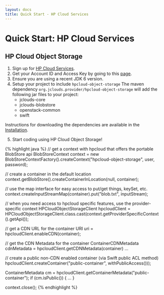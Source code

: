 ```yaml
---
layout: docs
title: Quick Start - HP Cloud Services
---
```


# Quick Start: HP Cloud Services

## HP Cloud Object Storage

1. Sign up for [HP Cloud Services](http://hpcloud.com/).
2. Get your Account ID and Access Key by going to this [page](https://manage.hpcloud.com/api_keys).
3. Ensure you are using a recent JDK 6 version. 
4. Setup your project to include `hpcloud-object-storage`
   The maven dependency `org.jclouds.provider/hpcloud-object-storage` will add the following jar files to your project:
  	* jclouds-core
  	* jclouds-blobstore
  	* openstack-common
  	* swift

Instructions for downloading the dependencies are available in the [Installation](/documentation/userguide/installation-guide).

5. Start coding using HP Cloud Object Storage!


{% highlight java %}
// get a context with hpcloud that offers the portable BlobStore api
BlobStoreContext context = new BlobStoreContextFactory().createContext("hpcloud-object-storage", user, password);

// create a container in the default location
context.getBlobStore().createContainerInLocation(null, container);

// use the map interface for easy access to put/get things, keySet, etc.
context.createInputStreamMap(container).put("blob.txt", inputStream);

// when you need access to hpcloud specific features, use the provider-specific context
HPCloudObjectStorageClient hpcloudClient = 
	HPCloudObjectStorageClient.class.cast(context.getProviderSpecificContext().getApi());

// get a CDN URL for the container
URI uri = hpcloudClient.enableCDN(container);

// get the CDN Metadata for the container
ContainerCDNMetadata cdnMetadata = hpcloudClient.getCDNMetadata(container)
...

// create a public non-CDN enabled container (via Swift public ACL method)  
hpcloudClient.createContainer("public-container", withPublicAccess()));
		
ContainerMetadata cm = hpcloudClient.getContainerMetadata("public-container");
if (cm.isPublic()) {
	...
}

context.close();
{% endhighlight %}


<!-- HP Cloud Compute -->